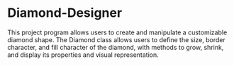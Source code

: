 # Diamond-Designer
This project program allows users to create and manipulate a customizable diamond shape. The Diamond class allows users to define the size, border character, and fill character of the diamond, with methods to grow, shrink, and display its properties and visual representation. 
